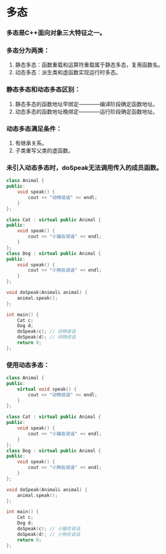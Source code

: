 # 多态
### 多态是C++面向对象三大特征之一。
### 多态分为两类：
1. 静态多态：函数重载和运算符重载属于静态多态，复用函数名。
2. 动态多态：派生类和虚函数实现运行时多态。

### 静态多态和动态多态区别：
1. 静态多态的函数地址早绑定————编译阶段确定函数地址。
2. 动态多态的函数地址晚绑定————运行阶段确定函数地址。

### 动态多态满足条件：
1. 有继承关系。
2. 子类重写父类的虚函数。

### 未引入动态多态时，doSpeak无法调用传入的成员函数。
```cpp
class Animal {
public:
	void speak() {
		cout << "动物说话" << endl;
	}
};

class Cat : virtual public Animal {
public:
	void speak() {
		cout << "小猫在说话" << endl;
	}
};
class Dog : virtual public Animal {
public:
	void speak() {
		cout << "小狗在说话" << endl;
	}
};

void doSpeak(Animal& animal) {
	animal.speak();
};

int main() {
	Cat c;
	Dog d;
	doSpeak(c); // 动物说话
	doSpeak(d); // 动物说话
	return 0;
};
```

### 使用动态多态：
```cpp
class Animal {
public:
	virtual void speak() {
		cout << "动物说话" << endl;
	}
};

class Cat : virtual public Animal {
public:
	void speak() {
		cout << "小猫在说话" << endl;
	}
};
class Dog : virtual public Animal {
public:
	void speak() {
		cout << "小狗在说话" << endl;
	}
};

void doSpeak(Animal& animal) {
	animal.speak();
};

int main() {
	Cat c;
	Dog d;
	doSpeak(c); // 小猫在说话
	doSpeak(d); // 小狗在说话
	return 0;
};
```